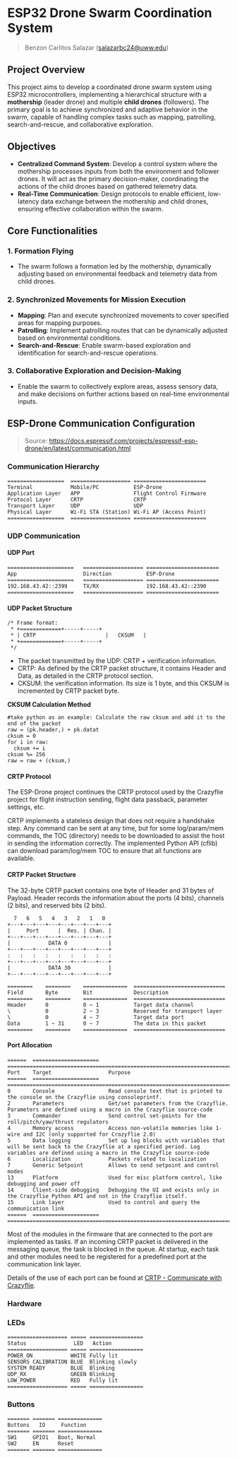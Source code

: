 # ESP32 Drone Swarm Coordination System
> Benzon Carlitos Salazar (salazarbc24@uww.edu)

## Project Overview

This project aims to develop a coordinated drone swarm system using ESP32 microcontrollers, implementing a hierarchical 
structure with a **mothership** (leader drone) and multiple **child drones** (followers). The primary goal is to achieve 
synchronized and adaptive behavior in the swarm, capable of handling complex tasks such as mapping, patrolling, 
search-and-rescue, and collaborative exploration.

## Objectives

- **Centralized Command System**: Develop a control system where the mothership processes inputs from both the 
environment and follower drones. It will act as the primary decision-maker, coordinating the actions of the child drones 
based on gathered telemetry data.
- **Real-Time Communication**: Design protocols to enable efficient, low-latency data exchange between the mothership 
and child drones, ensuring effective collaboration within the swarm.

## Core Functionalities

### 1. Formation Flying
   - The swarm follows a formation led by the mothership, dynamically adjusting based on environmental feedback and 
   telemetry data from child drones.
   
### 2. Synchronized Movements for Mission Execution
   - **Mapping**: Plan and execute synchronized movements to cover specified areas for mapping purposes.
   - **Patrolling**: Implement patrolling routes that can be dynamically adjusted based on environmental conditions.
   - **Search-and-Rescue**: Enable swarm-based exploration and identification for search-and-rescue operations.

### 3. Collaborative Exploration and Decision-Making
   - Enable the swarm to collectively explore areas, assess sensory data, and make decisions on further actions based 
   on real-time environmental inputs.

## ESP-Drone Communication Configuration

> Source: https://docs.espressif.com/projects/espressif-esp-drone/en/latest/communication.html

### Communication Hierarchy

```
==================  =================== =======================
Terminal            Mobile/PC           ESP-Drone
Application Layer   APP                 Flight Control Firmware
Protocol Layer      CRTP                CRTP
Transport Layer     UDP                 UDP
Physical Layer      Wi-Fi STA (Station) Wi-Fi AP (Access Point)
==================  =================== =======================
```

### UDP Communication

#### UDP Port

```
=====================   =================== =======================
App                     Direction           ESP-Drone
=====================   =================== =======================
192.168.43.42::2399     TX/RX               192.168.43.42::2390
=====================   =================== =======================
```

#### UDP Packet Structure

```
/* Frame format:
 * +=============+-----+-----+
 * | CRTP                      |   CKSUM   |
 * +=============+-----+-----+
 */
```

- The packet transmitted by the UDP: CRTP + verification information. 
- CRTP: As defined by the CRTP packet structure, it contains Header and Data, as detailed in the CRTP protocol section. 
- CKSUM: the verification information. Its size is 1 byte, and this CKSUM is incremented by CRTP packet byte.

**CKSUM Calculation Method**

```
#take python as an example: Calculate the raw cksum and add it to the end of the packet
raw = (pk.header,) + pk.datat
cksum = 0
for i in raw:
  cksum += i
cksum %= 256
raw = raw + (cksum,)
```

#### CRTP Protocol

The ESP-Drone project continues the CRTP protocol used by the Crazyflie project for flight instruction sending, flight 
data passback, parameter settings, etc.

CRTP implements a stateless design that does not require a handshake step. Any command can be sent at any time, but for 
some log/param/mem commands, the TOC (directory) needs to be downloaded to assist the host in sending the information 
correctly. The implemented Python API (cflib) can download param/log/mem TOC to ensure that all functions are available.

#### CRTP Packet Structure

The 32-byte CRTP packet contains one byte of Header and 31 bytes of Payload. Header records the information about the 
ports (4 bits), channels (2 bits), and reserved bits (2 bits).

```
  7   6   5   4   3   2   1   0
+---+---+---+---+---+---+---+---+
|     Port      |  Res. | Chan. | 
+---+---+---+---+---+---+---+---+
|            DATA 0             |
+---+---+---+---+---+---+---+---+
:   :   :   :   :   :   :   :   :
+---+---+---+---+---+---+---+---+
|            DATA 30            |
+---+---+---+---+---+---+---+---+

========    ========    ==============  =============================
Field       Byte        Bit             Description
========    ========    ==============  =============================
Header      0           0 ~ 1           Target data channel
\           0           2 ~ 3           Reserved for transport layer
\           0           4 ~ 7           Target data port
Data        1 ~ 31      0 ~ 7           The data in this packet
========    ========    ==============  =============================
```

#### Port Allocation

```
======  =====================   ===================================================================================
Port    Target                  Purpose
======  =====================   ===================================================================================
0       Console                 Read console text that is printed to the console on the Crazyflie using consoleprintf.
2       Parameters              Get/set parameters from the Crazyflie. Parameters are defined using a macro in the Crazyflie source-code
3       Commander               Send control set-points for the roll/pitch/yaw/thrust regulators
4       Memory access           Access non-volatile memories like 1-wire and I2C (only supported for Crazyflie 2.0)
5       Data logging            Set up log blocks with variables that will be sent back to the Crazyflie at a specified period. Log variables are defined using a macro in the Crazyflie source-code
6       Localization            Packets related to localization
7       Generic Setpoint        Allows to send setpoint and control modes
13      Platform                Used for misc platform control, like debugging and power off
14      Client-side debugging   Debugging the UI and exists only in the Crazyflie Python API and not in the Crazyflie itself.
15      Link layer              Used to control and query the communication link
======  =====================   ===================================================================================
```

Most of the modules in the firmware that are connected to the port are implemented as tasks. If an incoming CRTP packet 
is delivered in the messaging queue, the task is blocked in the queue. At startup, each task and other modules need to 
be registered for a predefined port at the communication link layer.

Details of the use of each port can be found at [CRTP - Communicate with Crazyflie](https://www.bitcraze.io/documentation/repository/crazyflie-firmware/master/functional-areas/crtp/).


### Hardware

### LEDs

```
=================== ===== =================
Status               LED   Action
=================== ===== =================
POWER_ON            WHITE Fully lit
SENSORS CALIBRATION BLUE  Blinking slowly
SYSTEM READY        BLUE  Blinking
UDP_RX              GREEN Blinking
LOW_POWER           RED   Fully lit
=================== ===== =================
```

### Buttons

```
======= ======= ==============
Buttons   IO     Function
======= ======= ==============
SW1     GPIO1   Boot, Normal
SW2     EN      Reset
======= ======= ==============
```
